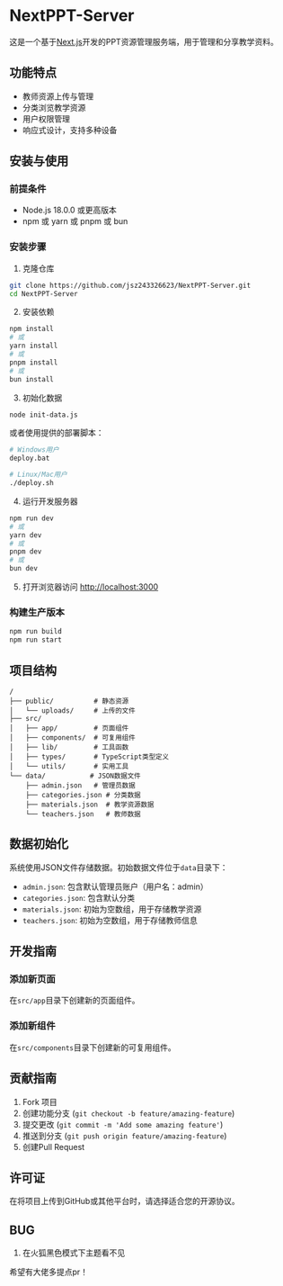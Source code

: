 # NextPPT-Server

这是一个基于[Next.js](https://nextjs.org)开发的PPT资源管理服务端，用于管理和分享教学资料。

## 功能特点

- 教师资源上传与管理
- 分类浏览教学资源
- 用户权限管理
- 响应式设计，支持多种设备

## 安装与使用

### 前提条件

- Node.js 18.0.0 或更高版本
- npm 或 yarn 或 pnpm 或 bun

### 安装步骤

1. 克隆仓库

```bash
git clone https://github.com/jsz243326623/NextPPT-Server.git
cd NextPPT-Server
```

2. 安装依赖

```bash
npm install
# 或
yarn install
# 或
pnpm install
# 或
bun install
```

3. 初始化数据

```bash
node init-data.js
```

或者使用提供的部署脚本：

```bash
# Windows用户
deploy.bat

# Linux/Mac用户
./deploy.sh
```

4. 运行开发服务器

```bash
npm run dev
# 或
yarn dev
# 或
pnpm dev
# 或
bun dev
```

5. 打开浏览器访问 [http://localhost:3000](http://localhost:3000)

### 构建生产版本

```bash
npm run build
npm run start
```

## 项目结构

```
/
├── public/          # 静态资源
│   └── uploads/     # 上传的文件
├── src/
│   ├── app/         # 页面组件
│   ├── components/  # 可复用组件
│   ├── lib/         # 工具函数
│   ├── types/       # TypeScript类型定义
│   └── utils/       # 实用工具
└── data/           # JSON数据文件
    ├── admin.json   # 管理员数据
    ├── categories.json # 分类数据
    ├── materials.json  # 教学资源数据
    └── teachers.json   # 教师数据
```

## 数据初始化

系统使用JSON文件存储数据。初始数据文件位于`data`目录下：

- `admin.json`: 包含默认管理员账户（用户名：admin）
- `categories.json`: 包含默认分类
- `materials.json`: 初始为空数组，用于存储教学资源
- `teachers.json`: 初始为空数组，用于存储教师信息

## 开发指南

### 添加新页面

在`src/app`目录下创建新的页面组件。

### 添加新组件

在`src/components`目录下创建新的可复用组件。

## 贡献指南

1. Fork 项目
2. 创建功能分支 (`git checkout -b feature/amazing-feature`)
3. 提交更改 (`git commit -m 'Add some amazing feature'`)
4. 推送到分支 (`git push origin feature/amazing-feature`)
5. 创建Pull Request

## 许可证

在将项目上传到GitHub或其他平台时，请选择适合您的开源协议。

## BUG

1. 在火狐黑色模式下主题看不见

希望有大佬多提点pr！
